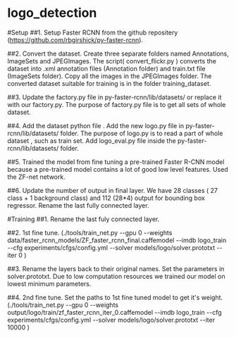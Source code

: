 # logo_detection
#Setup 
##1. Setup Faster RCNN from the github repositery (https://github.com/rbgirshick/py-faster-rcnn).

##2. Convert the dataset. Create three separate folders named Annotations, ImageSets and JPEGImages. The script( convert_flickr.py ) converts the dataset into .xml annotation files  (Annotation folder) and  train.txt file (ImageSets folder). Copy all the images in the JPEGImages folder. The converted dataset suitable for training is in the folder training_dataset.

##3. Update the factory.py file in py-faster-rcnn/lib/datasets/ or replace it with our factory.py. The purpose of factory.py file is to get all sets of whole dataset. 

##4. Add the dataset python file . Add the new logo.py file in py-faster-rcnn/lib/datasets/ folder.  The purpose of logo.py is to read a part of whole dataset , such as train set. Add logo_eval.py  file inside the  py-faster-rcnn/lib/datasets/ folder.

##5. Trained the model from fine tuning a pre-trained Faster R-CNN model because a pre-trained model contains a lot of good low level features. Used the ZF-net network.

##6. Update the number of output in final layer. We have 28 classes ( 27 class + 1 background class) and 112 (28*4) output for bounding box regressor.  Rename the last fully connected layer.


#Training
##1. Rename the last fuly connected layer.


##2. 1st fine tune. (./tools/train_net.py --gpu 0 --weights data/faster_rcnn_models/ZF_faster_rcnn_final.caffemodel --imdb logo_train --cfg experiments/cfgs/config.yml --solver models/logo/solver.prototxt --iter 0 )

##3. Rename the layers back to their original names. Set the parameters in solver.prototxt. Due to low computation resources we trained our model on lowest minimum parameters.

##4. 2nd fine tune. Set the paths to 1st fine tuned model to get it's weight.  (./tools/train_net.py --gpu 0 --weights output/logo/train/zf_faster_rcnn_iter_0.caffemodel --imdb logo_train --cfg experiments/cfgs/config.yml --solver models/logo/solver.prototxt --iter 10000 )
